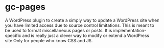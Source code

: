 # gc-pages
A WordPress plugin to create a simply way to update a WordPress site when you have limited access due to source control limitations. This is meant to be used to format miscellaneous pages or posts. It is implementation-specific and is really just a clever way to modify or extend a WordPress site.Only for people who know CSS and JS. 
